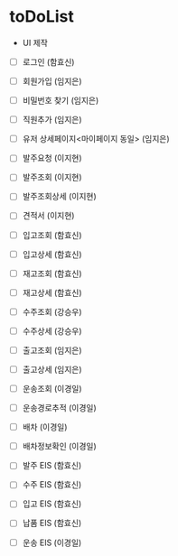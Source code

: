 # toDoList

- UI 제작
- [ ] 로그인 (함효신)
- [ ] 회원가입 (임지은)
- [ ] 비밀번호 찾기 (임지은)
- [ ] 직원추가 (임지은)
- [ ] 유저 상세페이지<마이페이지 동일> (임지은)
- [ ] 발주요청 (이지현)
- [ ] 발주조회 (이지현)
- [ ] 발주조회상세 (이지현)
- [ ] 견적서 (이지현)
- [ ] 입고조회 (함효신)
- [ ] 입고상세 (함효신)
- [ ] 재고조회 (함효신)
- [ ] 재고상세 (함효신)
- [ ] 수주조회 (강승우)
- [ ] 수주상세 (강승우)
- [ ] 출고조회 (임지은)
- [ ] 출고상세 (임지은)
- [ ] 운송조회 (이경일)
- [ ] 운송경로추적 (이경일)
- [ ] 배차 (이경일)
- [ ] 배차정보확인 (이경일)
- [ ] 발주 EIS (함효신)
- [ ] 수주 EIS (함효신)
- [ ] 입고 EIS (함효신)
- [ ] 납품 EIS (함효신)
- [ ] 운송 EIS (이경일)



